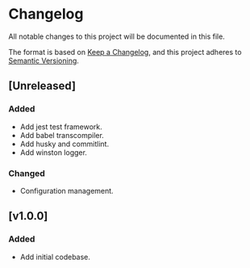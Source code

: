 # Changelog

All notable changes to this project will be documented in this file.

The format is based on [Keep a Changelog](https://keepachangelog.com/en/1.0.0/),
and this project adheres to [Semantic Versioning](https://semver.org/spec/v2.0.0.html).

## [Unreleased]

### Added

- Add jest test framework.
- Add babel transcompiler.
- Add husky and commitlint.
- Add winston logger.

### Changed

- Configuration management.

## [v1.0.0]

### Added

- Add initial codebase.